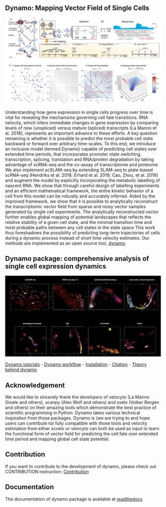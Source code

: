 ## **Dynamo**: Mapping Vector Field of Single Cells
![Dynamo](https://raw.githubusercontent.com/Xiaojieqiu/jungle/master/dynamo_intro.png)

Understanding how gene expression in single cells progress over time is vital for revealing the mechanisms governing cell fate transitions. RNA velocity, which infers immediate changes in gene expression by comparing levels of new (unspliced) versus mature (spliced) transcripts (La Manno et al. 2018), represents an important advance to these efforts. A key question remaining is whether it is possible to predict the most probable cell state backward or forward over arbitrary time-scales. To this end, we introduce an inclusive model (termed Dynamo) capable of predicting cell states over extended time periods, that incorporates promoter state switching, transcription, splicing, translation and RNA/protein degradation by taking advantage of scRNA-seq and the co-assay of transcriptome and proteome. We also implement scSLAM-seq by extending SLAM-seq to plate-based scRNA-seq (Hendriks et al. 2018; Erhard et al. 2019; Cao, Zhou, et al. 2019) and augment the model by explicitly incorporating the metabolic labelling of nascent RNA. We show that through careful design of labelling experiments and an efficient mathematical framework, the entire kinetic behavior of a cell from this model can be robustly and accurately inferred. Aided by the improved framework, we show that it is possible to analytically reconstruct the transcriptomic vector field from sparse and noisy vector samples generated by single cell experiments. The analytically reconstructed vector further enables global mapping of potential landscapes that reflects the relative stability of a given cell state, and the minimal transition time and most probable paths between any cell states in the state space This work thus foreshadows the possibility of predicting long-term trajectories of cells during a dynamic process instead of short time velocity estimates. Our methods are implemented as an open source tool, [dynamo](https://github.com/aristoteleo/dynamo-release).

## **Dynamo package**: comprehensive analysis of single cell expression dynamics
![dynamo_demo](https://raw.githubusercontent.com/Xiaojieqiu/jungle/master/dynamo_demo.png)

[Dynamo tutorials](https://github.com/aristoteleo/dynamo-tutorials) - [Dynamo workflow](https://github.com/aristoteleo/dynamo-release/wiki/Dynamo-workflow) - [Installation](https://github.com/aristoteleo/dynamo-release/wiki/Dynamo-workflow#installation) - [Citation](https://github.com/aristoteleo/dynamo-release/wiki/Dynamo-workflow#citation) - [Theory behind dynamo](https://github.com/aristoteleo/dynamo-release/wiki/Dynamo-workflow#theory-behind-dynamo)



## Acknowledgement
We would like to sincerely thank the developers of velocyto (La Manno Gioele and others), scanpy (Alex Wolf and others) and svelo (Volker Bergen and others) on their amazing tools which demonstrate the best practice of scientific programming in Python. Dynamo takes various technical inspiration from those packages. Dynamo is (we are trying to and hope users can contribute to) fully compatible with those tools and velocity estimation from either scvelo or velocyto can both be used as input to learn the functional form of vector field for predicting the cell fate over extended time period and mapping global cell state potential. 

## Contribution 
If you want to contribute to the development of dynamo, please check out CONTRIBUTION instruction: [Contribution](https://github.com/aristoteleo/dynamo-release/blob/master/CONTRIBUTING.md)

## Documentation  
The documentation of dynamo package is available at [readthedocs](https://dynamo-release.readthedocs.io/en/latest/)
